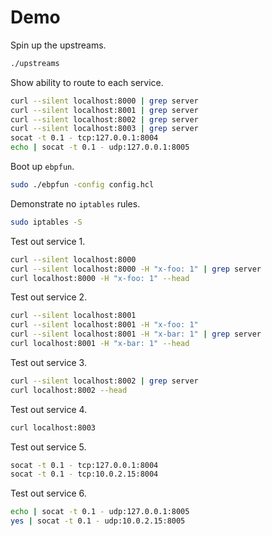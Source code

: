 # Demo

Spin up the upstreams.
```bash
./upstreams
```

Show ability to route to each service.

```bash
curl --silent localhost:8000 | grep server
curl --silent localhost:8001 | grep server
curl --silent localhost:8002 | grep server
curl --silent localhost:8003 | grep server
socat -t 0.1 - tcp:127.0.0.1:8004
echo | socat -t 0.1 - udp:127.0.0.1:8005
```

Boot up `ebpfun`.

```bash
sudo ./ebpfun -config config.hcl
```

Demonstrate no `iptables` rules.
```bash
sudo iptables -S
```

Test out service 1.
```bash
curl --silent localhost:8000
curl --silent localhost:8000 -H "x-foo: 1" | grep server
curl localhost:8000 -H "x-foo: 1" --head
```

Test out service 2.
```bash
curl --silent localhost:8001
curl --silent localhost:8001 -H "x-foo: 1"
curl --silent localhost:8001 -H "x-bar: 1" | grep server
curl localhost:8001 -H "x-bar: 1" --head
```

Test out service 3.
```bash
curl --silent localhost:8002 | grep server
curl localhost:8002 --head
```

Test out service 4.
```bash
curl localhost:8003
```

Test out service 5.
```bash
socat -t 0.1 - tcp:127.0.0.1:8004
socat -t 0.1 - tcp:10.0.2.15:8004
```

Test out service 6.
```bash
echo | socat -t 0.1 - udp:127.0.0.1:8005
yes | socat -t 0.1 - udp:10.0.2.15:8005
```